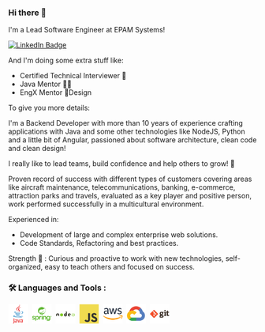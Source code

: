 ### Hi there 👋
I'm a Lead Software Engineer at EPAM Systems!

<div id="badges">
  <a href="https://www.linkedin.com/in/daniel-rojas/">
    <img src="https://img.shields.io/badge/LinkedIn-blue?style=for-the-badge&logo=linkedin&logoColor=white" alt="LinkedIn Badge"/>
  </a>  
</div>

And I'm doing some extra stuff like:
- Certified Technical Interviewer 🏅
- Java Mentor 🧑‍🏫
- EngX Mentor 💫Design

To give you more details: 

I'm a Backend Developer with more than 10 years of experience crafting applications with Java and some other technologies like NodeJS, Python and a little bit of Angular, passioned about software architecture, clean code and clean design!

I really like to lead teams, build confidence and help others to grow! 🌱

Proven record of success with different types of customers covering areas like aircraft maintenance, telecommunications, banking, e-commerce, attraction parks and travels, evaluated as a key player and positive person, work performed successfully in a multicultural environment.

Experienced in:
- Development of large and complex enterprise web solutions.
- Code Standards, Refactoring and best practices.

Strength 💪 : Curious and proactive to work with new technologies, self-organized, easy to teach others and focused on success.

### :hammer_and_wrench: Languages and Tools :

<div>
  <img src="https://github.com/devicons/devicon/blob/master/icons/java/java-original-wordmark.svg" title="Java" alt="Java" width="40" height="40"/>&nbsp;
  <img src="https://github.com/devicons/devicon/blob/master/icons/spring/spring-original-wordmark.svg" title="Spring" alt="Spring" width="40" height="40"/>&nbsp;
    <img src="https://github.com/devicons/devicon/blob/master/icons/nodejs/nodejs-original-wordmark.svg" title="NodeJS" alt="NodeJS" width="40" height="40"/>&nbsp;
  <img src="https://github.com/devicons/devicon/blob/master/icons/javascript/javascript-original.svg" title="JavaScript" alt="JavaScript" width="40" height="40"/>&nbsp;
  <img src="https://github.com/devicons/devicon/blob/master/icons/amazonwebservices/amazonwebservices-original-wordmark.svg" title="AWS" alt="AWS" width="40" height="40"/>&nbsp;
  <img src="https://github.com/devicons/devicon/blob/master/icons/googlecloud/googlecloud-original.svg" title="AWS" alt="AWS" width="40" height="40"/>&nbsp;
  <img src="https://github.com/devicons/devicon/blob/master/icons/git/git-original-wordmark.svg" title="Git" **alt="Git" width="40" height="40"/>
</div>
